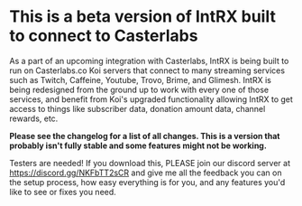 # This is a beta version of IntRX built to connect to Casterlabs

As a part of an upcoming integration with Casterlabs, IntRX is being built to run on Casterlabs.co Koi servers that connect to many streaming services such as Twitch, Caffeine, Youtube, Trovo, Brime, and Glimesh. IntRX is being redesigned from the ground up to work with every one of those services, and benefit from Koi's upgraded functionality allowing IntRX to get access to things like subscriber data, donation amount data, channel rewards, etc. 


**Please see the changelog for a list of all changes. This is a version that probably isn't fully stable and some features might not be working.**

Testers are needed! If you download this, PLEASE join our discord server at https://discord.gg/NKFbTT2sCR and give me all the feedback you can on the setup process, how easy everything is for you, and any features you'd like to see or fixes you need.

